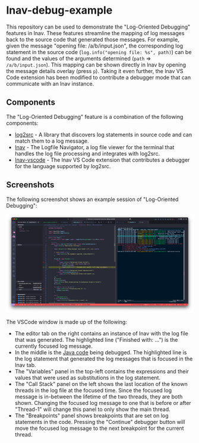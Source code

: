 
# lnav-debug-example

This repository can be used to demonstrate the
"Log-Oriented Debugging" features in lnav.  These
features streamline the mapping of log messages
back to the source code that generated those
messages.  For example, given the message
"opening file: /a/b/input.json", the
corresponding log statement in the source code
(`log.info("opening file: %s", path)`) can be
found and the values of the arguments determined
(`path` => `/a/b/input.json`).  This mapping can
be shown directly in lnav by opening the message
details overlay (press `p`).  Taking it even
further, the lnav VS Code extension has been
modified to contribute a debugger mode that can
communicate with an lnav instance.

## Components

The "Log-Oriented Debugging" feature is a combination
of the following components:

* [log2src](https://github.com/ttiimm/log2src) - A
  library that discovers log statements in source
  code and can match them to a log message.
* [lnav](https://lnav.org) - The Logfile Navigator,
  a log file viewer for the terminal that handles
  the log file processing and integrates with log2src.
* [lnav-vscode](https://github.com/tstack/lnav-vscode/) -
  The lnav VS Code extension that contributes a debugger
  for the language supported by log2src.

## Screenshots

The following screenshot shows an example session of
"Log-Oriented Debugging":

[![VS Code with lnav log debugger](docs/images/vscode-debug1.png)](docs/images/vscode-debug1.png)

The VSCode window is made up of the following:

* The editor tab on the right contains an instance
  of lnav with the log file that was generated.
  The highlighted line ("Finished with: ...") is the
  currently focused log message.
* In the middle is the [Java code](java-logging-example/src/main/java/org/example/Main.java)
  being debugged.  The highlighted line is the log
  statement that generated the log messages that is
  focused in the lnav tab.
* The "Variables" panel in the top-left contains the
  expressions and their values that were used as
  substitutions in the log statement.
* The "Call Stack" panel on the left shows the last
  location of the known threads in the log file at
  the focused time.  Since the focused log message
  is in-between the lifetime of the two threads, they
  are both shown.  Changing the focused log message
  to one that is before or after "Thread-1" will
  change this panel to only show the main thread.
* The "Breakpoints" panel shows breakpoints that
  are set on log statements in the code.  Pressing
  the "Continue" debugger button will move the
  focused log message to the next breakpoint for
  the current thread.
